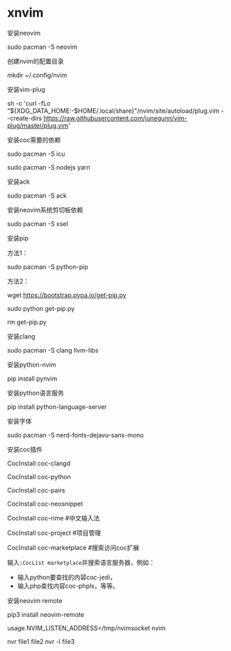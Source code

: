 # xnvim
安装neovim

sudo pacman -S neovim

创建nvim的配置目录

mkdir ~/.config/nvim

安装vim-plug

sh -c 'curl -fLo "${XDG_DATA_HOME:-$HOME/.local/share}"/nvim/site/autoload/plug.vim --create-dirs https://raw.githubusercontent.com/junegunn/vim-plug/master/plug.vim'

安装coc需要的依赖

sudo pacman -S icu

sudo pacman -S nodejs yarn

安装ack

sudo pacman -S ack

安装neovim系统剪切板依赖

sudo pacman -S xsel

安装pip

方法1：

sudo pacman -S python-pip

方法2：

wget https://bootstrap.pypa.io/get-pip.py

sudo python get-pip.py

rm get-pip.py

安装clang

sudo pacman -S clang llvm-libs

安装python-nvim

pip install pynvim

安装python语言服务

pip install python-language-server

安装字体

sudo pacman -S nerd-fonts-dejavu-sans-mono

安装coc插件

CocInstall coc-clangd

CocInstall coc-python

CocInstall coc-pairs

CocInstall coc-neosnippet

CocInstall coc-rime #中文输入法

CocInstall coc-project #项目管理

CocInstall coc-marketplace #搜索访问coc扩展

输入`:CocList marketplace`并搜索语言服务器，例如：

* 输入python要查找的内容coc-jedi，
* 输入php查找内容coc-phpls，等等。

安装neovim remote

pip3 install neovim-remote

usage
NVIM_LISTEN_ADDRESS=/tmp/nvimsocket nvim

nvr file1 file2
nvr -l file3

